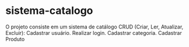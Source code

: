 # sistema-catalogo
 
 O projeto consiste em um sistema de catálogo CRUD (Criar, Ler, Atualizar, Excluir):
Cadastrar usuário.
Realizar login.
Cadastrar categoria.
Cadastrar Produto
